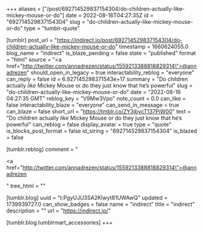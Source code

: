 +++
aliases = ["/post/692714529837154304/do-children-actually-like-mickey-mouse-or-do"]
date = 2022-08-16T04:27:35Z
id = "692714529837154304"
slug = "do-children-actually-like-mickey-mouse-or-do"
type = "tumblr-quote"

[tumblr]
post_url = "https://indirect.io/post/692714529837154304/do-children-actually-like-mickey-mouse-or-do"
timestamp = 1660624055.0
blog_name = "indirect"
is_blaze_pending = false
state = "published"
format = "html"
source = "<a href=\"http://twitter.com/annadrezen/status/1559213388818829314\">@annadrezen</a>"
should_open_in_legacy = true
interactability_reblog = "everyone"
can_reply = false
id = 6.927145298371543e+17
summary = "Do children actually *like* Mickey Mouse or do they just know that he’s powerful"
slug = "do-children-actually-like-mickey-mouse-or-do"
date = "2022-08-16 04:27:35 GMT"
reblog_key = "V9Mw3Vpo"
note_count = 0.0
can_like = false
interactability_blaze = "everyone"
can_send_in_message = true
can_blaze = false
short_url = "https://tmblr.co/ZY3jbycT137PiW00"
text = "Do children actually *like* Mickey Mouse or do they just know that he&rsquo;s powerful"
can_reblog = false
display_avatar = true
type = "quote"
is_blocks_post_format = false
id_string = "692714529837154304"
is_blazed = false

[tumblr.reblog]
comment = "<p><a href=\"http://twitter.com/annadrezen/status/1559213388818829314\">@annadrezen</a></p>"
tree_html = ""

[tumblr.blog]
uuid = "t:PgyUJU3SA2Klwyt81UWAwQ"
updated = 1739939727.0
can_show_badges = false
name = "indirect"
title = "indirect"
description = ""
url = "https://indirect.io/"

[tumblr.blog.tumblrmart_accessories]
+++
